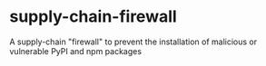 # supply-chain-firewall
A supply-chain "firewall" to prevent the installation of malicious or vulnerable PyPI and npm packages
